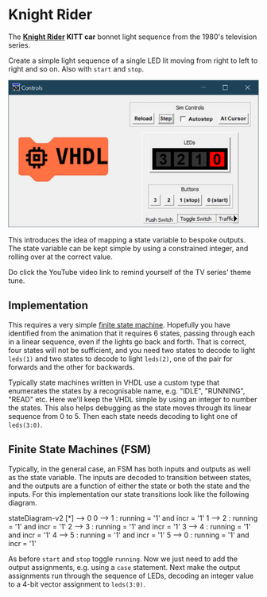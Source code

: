 # Knight Rider

The **[Knight Rider](https://www.youtube.com/watch?v=oNyXYPhnUIs&ab_channel=NBCClassics) KITT car** bonnet light sequence from the 1980's television series.

Create a simple light sequence of a single LED lit moving from right to left to right and so on. Also with `start` and `stop`.

![KITT Car's Light Sequence](./images/sim_controls/knight_rider_demo.gif)

This introduces the idea of mapping a state variable to bespoke outputs. The state variable can be kept simple by using a constrained integer, and rolling over at the correct value.

Do click the YouTube video link to remind yourself of the TV series' theme tune.

## Implementation

This requires a very simple [finite state machine](https://en.wikipedia.org/wiki/Finite-state_machine). Hopefully you have identified from the animation that it requires 6 states, passing through each in a linear sequence, even if the lights go back and forth. That is correct, four states will not be sufficient, and you need two states to decode to light `leds(1)` and two states to decode to light `leds(2)`, one of the pair for forwards and the other for backwards.

Typically state machines written in VHDL use a custom type that enumerates the states by a recognisable name, e.g. "IDLE", "RUNNING", "READ" etc. Here we'll keep the VHDL simple by using an integer to number the states. This also helps debugging as the state moves through its linear sequence from 0 to 5. Then each state needs decoding to light one of `leds(3:0)`.

## Finite State Machines (FSM)

Typically, in the general case, an FSM has both inputs and outputs as well as the state variable. The inputs are decoded to transition between states, and the outputs are a function of either the state or both the state and the inputs. For this implementation our state transitions look like the following diagram.

<div class="mermaid">
stateDiagram-v2
    [*] --> 0
    0 --> 1 : running = '1' and incr = '1'
    1 --> 2 : running = '1' and incr = '1'
    2 --> 3 : running = '1' and incr = '1'
    3 --> 4 : running = '1' and incr = '1'
    4 --> 5 : running = '1' and incr = '1'
    5 --> 0 : running = '1' and incr = '1'
</div>

As before `start` and `stop` toggle `running`. Now we just need to add the output assignments, e.g. using a `case` statement. Next make the output assignments run through the sequence of LEDs, decoding an integer value to a 4-bit vector assignment to `leds(3:0)`.
